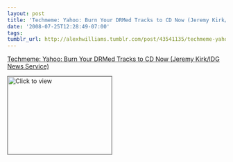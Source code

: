 ```yaml
---
layout: post
title: 'Techmeme: Yahoo: Burn Your DRMed Tracks to CD Now (Jeremy Kirk/IDG News Service)'
date: '2008-07-25T12:28:49-07:00'
tags: 
tumblr_url: http://alexhwilliams.tumblr.com/post/43541135/techmeme-yahoo-burn-your-drmed-tracks-to-cd-now
---
```

<a href="https://www.iterasi.net/OpenViewer.aspx?sqrlitid=j-wwunq4rES-NzvzV5gO9A">Techmeme: Yahoo: Burn Your DRMed Tracks to CD Now (Jeremy Kirk/IDG News Service)</a><br/><p><a href="https://www.iterasi.net/OpenViewer.aspx?sqrlitid=j-wwunq4rES-NzvzV5gO9A" target="_blank"> <img src="http://AssetHost01a.iterasi.net/ec2eb670e447/94d5ad32ba6b/ff6f9e86baa1/fdc70d481ef4/57cf320d-5f63-48ae-9862-cc637ecb3305/thumbnail.jpg???20080725192646???uY+8EtMf7+xxOAm2sg0ECMjc5o0Xn3mYz2YZjQ5kOTy6FzU+y1yzHTFXW1myXDbQjfYlEEIbjbkD4JRSdfUKOzrNfA8f18YMWIuU1YV+JVayNrSOHq1Qhy0HtRYljnWZmQC5M1D0nN5BqzOS5T7MGB+t3A7+avWhaI/HGhxyVWk=" width="240" height="180" style="border:solid 1px #666" alt="Click to view"/></a></p>
